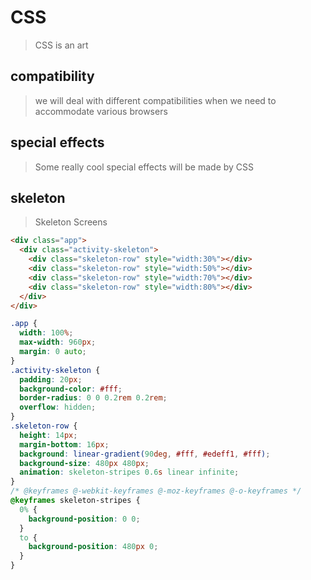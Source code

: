 # CSS

> CSS is an art

## compatibility

> we will deal with different compatibilities when we need to accommodate various browsers

## special effects

> Some really cool special effects will be made by CSS

## skeleton

> Skeleton Screens

```html
<div class="app">
  <div class="activity-skeleton">
    <div class="skeleton-row" style="width:30%"></div>
    <div class="skeleton-row" style="width:50%"></div>
    <div class="skeleton-row" style="width:70%"></div>
    <div class="skeleton-row" style="width:80%"></div>
  </div>
</div>
```

```css
.app {
  width: 100%;
  max-width: 960px;
  margin: 0 auto;
}
.activity-skeleton {
  padding: 20px;
  background-color: #fff;
  border-radius: 0 0 0.2rem 0.2rem;
  overflow: hidden;
}
.skeleton-row {
  height: 14px;
  margin-bottom: 16px;
  background: linear-gradient(90deg, #fff, #edeff1, #fff);
  background-size: 480px 480px;
  animation: skeleton-stripes 0.6s linear infinite;
}
/* @keyframes @-webkit-keyframes @-moz-keyframes @-o-keyframes */
@keyframes skeleton-stripes {
  0% {
    background-position: 0 0;
  }
  to {
    background-position: 480px 0;
  }
}
```

